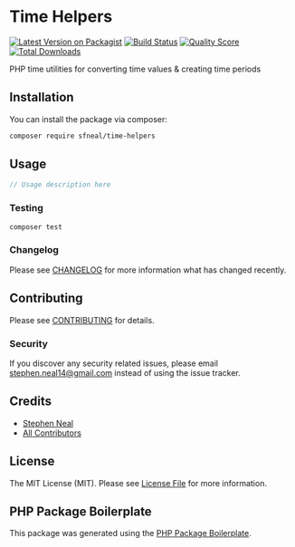 # Time Helpers

[![Latest Version on Packagist](https://img.shields.io/packagist/v/sfneal/time-helpers.svg?style=flat-square)](https://packagist.org/packages/sfneal/time-helpers)
[![Build Status](https://img.shields.io/travis/sfneal/time-helpers/master.svg?style=flat-square)](https://travis-ci.org/sfneal/time-helpers)
[![Quality Score](https://img.shields.io/scrutinizer/g/sfneal/time-helpers.svg?style=flat-square)](https://scrutinizer-ci.com/g/sfneal/time-helpers)
[![Total Downloads](https://img.shields.io/packagist/dt/sfneal/time-helpers.svg?style=flat-square)](https://packagist.org/packages/sfneal/time-helpers)

PHP time utilities for converting time values & creating time periods

## Installation

You can install the package via composer:

```bash
composer require sfneal/time-helpers
```

## Usage

``` php
// Usage description here
```

### Testing

``` bash
composer test
```

### Changelog

Please see [CHANGELOG](CHANGELOG.md) for more information what has changed recently.

## Contributing

Please see [CONTRIBUTING](CONTRIBUTING.md) for details.

### Security

If you discover any security related issues, please email stephen.neal14@gmail.com instead of using the issue tracker.

## Credits

- [Stephen Neal](https://github.com/sfneal)
- [All Contributors](../../contributors)

## License

The MIT License (MIT). Please see [License File](LICENSE.md) for more information.

## PHP Package Boilerplate

This package was generated using the [PHP Package Boilerplate](https://laravelpackageboilerplate.com).
